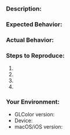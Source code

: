 <!--- Provide a general summary of the issue in the Title above -->

### Description:
<!--- Provide a more detailed introduction to the issue itself, and why you consider it to be
<!--- a bug -->

### Expected Behavior:
<!--- What should happen -->

### Actual Behavior:
<!--- What happens instead -->

### Steps to Reproduce:
<!--- Provide a video/GIF to a live example, or an unambiguous set of steps to -->
<!--- reproduce this bug. Include code to reproduce, if relevant -->
1.
2.
3.
4.

### Your Environment:
<!--- Include as many relevant details about the environment you experienced the bug in -->
* GLColor version:
* Device:
* macOS/iOS version:
